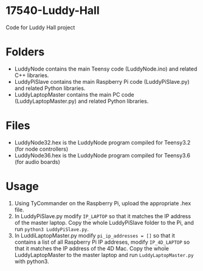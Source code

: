 # 17540-Luddy-Hall
Code for Luddy Hall project 

# Folders

* LuddyNode contains the main Teensy code (LuddyNode.ino) and related C++ libraries.
* LuddyPiSlave contains the main Raspberry Pi code (LuddyPiSlave.py) and related Python libraries.
* LuddyLaptopMaster contains the main PC code (LuddyLaptopMaster.py) and related Python libraries.

# Files

* LuddyNode32.hex is the LuddyNode program compiled for Teensy3.2 (for node controllers)
* LuddyNode36.hex is the LuddyNode program compiled for Teensy3.6 (for audio boards)

# Usage

1. Using TyCommander on the Raspberry Pi, upload the appropriate .hex file.
2. In LuddyPiSlave.py modify `IP_LAPTOP` so that it matches the IP address of the master laptop. Copy the whole LuddyPiSlave folder to the Pi, and run `python3 LuddyPiSlave.py`.
3. In LuddiLaptopMaster.py modify  `pi_ip_addresses = []` so that it contains a list of all Raspberry Pi IP addreses, modify `IP_4D_LAPTOP` so that it matches the IP address of the 4D Mac. Copy the whole LuddyLaptopMaster to the master laptop and run `LuddyLaptopMaster.py` with python3.
